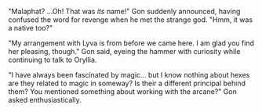 "Malaphat? ...Oh! That was *its* name!" Gon suddenly announced, having confused the word for revenge when he met the strange god. "Hmm, it was a native too?"

"My arrangement with Lyva is from before we came here. I am glad you find her pleasing, though." Gon said, eyeing the hammer with curiosity while continuing to talk to Oryllia.

"I have always been fascinated by magic... but I know nothing about hexes are they related to magic in someway? Is their a different principal behind them? You mentioned something about working with the arcane?" Gon asked enthusiastically.
